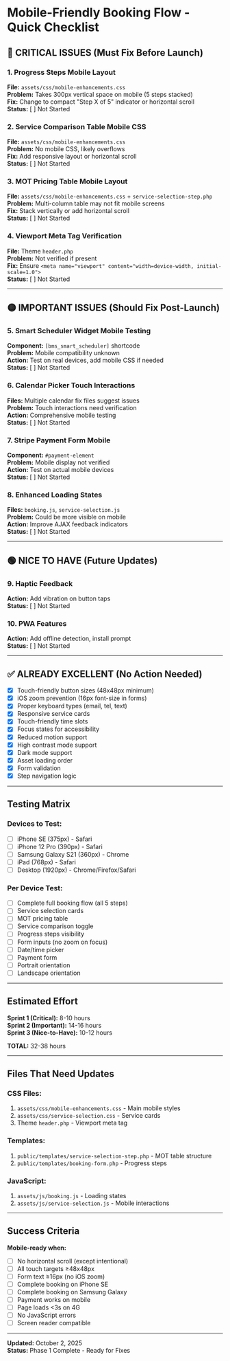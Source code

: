 # Mobile-Friendly Booking Flow - Quick Checklist

## 🔴 CRITICAL ISSUES (Must Fix Before Launch)

### 1. Progress Steps Mobile Layout
**File:** `assets/css/mobile-enhancements.css`  
**Problem:** Takes 300px vertical space on mobile (5 steps stacked)  
**Fix:** Change to compact "Step X of 5" indicator or horizontal scroll  
**Status:** [ ] Not Started

### 2. Service Comparison Table Mobile CSS
**File:** `assets/css/mobile-enhancements.css`  
**Problem:** No mobile CSS, likely overflows  
**Fix:** Add responsive layout or horizontal scroll  
**Status:** [ ] Not Started

### 3. MOT Pricing Table Mobile Layout
**File:** `assets/css/mobile-enhancements.css` + `service-selection-step.php`  
**Problem:** Multi-column table may not fit mobile screens  
**Fix:** Stack vertically or add horizontal scroll  
**Status:** [ ] Not Started

### 4. Viewport Meta Tag Verification
**File:** Theme `header.php`  
**Problem:** Not verified if present  
**Fix:** Ensure `<meta name="viewport" content="width=device-width, initial-scale=1.0">`  
**Status:** [ ] Not Started

---

## 🟡 IMPORTANT ISSUES (Should Fix Post-Launch)

### 5. Smart Scheduler Widget Mobile Testing
**Component:** `[bms_smart_scheduler]` shortcode  
**Problem:** Mobile compatibility unknown  
**Action:** Test on real devices, add mobile CSS if needed  
**Status:** [ ] Not Started

### 6. Calendar Picker Touch Interactions
**Files:** Multiple calendar fix files suggest issues  
**Problem:** Touch interactions need verification  
**Action:** Comprehensive mobile testing  
**Status:** [ ] Not Started

### 7. Stripe Payment Form Mobile
**Component:** `#payment-element`  
**Problem:** Mobile display not verified  
**Action:** Test on actual mobile devices  
**Status:** [ ] Not Started

### 8. Enhanced Loading States
**Files:** `booking.js`, `service-selection.js`  
**Problem:** Could be more visible on mobile  
**Action:** Improve AJAX feedback indicators  
**Status:** [ ] Not Started

---

## 🟢 NICE TO HAVE (Future Updates)

### 9. Haptic Feedback
**Action:** Add vibration on button taps  
**Status:** [ ] Not Started

### 10. PWA Features
**Action:** Add offline detection, install prompt  
**Status:** [ ] Not Started

---

## ✅ ALREADY EXCELLENT (No Action Needed)

- [x] Touch-friendly button sizes (48x48px minimum)
- [x] iOS zoom prevention (16px font-size in forms)
- [x] Proper keyboard types (email, tel, text)
- [x] Responsive service cards
- [x] Touch-friendly time slots
- [x] Focus states for accessibility
- [x] Reduced motion support
- [x] High contrast mode support
- [x] Dark mode support
- [x] Asset loading order
- [x] Form validation
- [x] Step navigation logic

---

## Testing Matrix

### Devices to Test:
- [ ] iPhone SE (375px) - Safari
- [ ] iPhone 12 Pro (390px) - Safari
- [ ] Samsung Galaxy S21 (360px) - Chrome
- [ ] iPad (768px) - Safari
- [ ] Desktop (1920px) - Chrome/Firefox/Safari

### Per Device Test:
- [ ] Complete full booking flow (all 5 steps)
- [ ] Service selection cards
- [ ] MOT pricing table
- [ ] Service comparison toggle
- [ ] Progress steps visibility
- [ ] Form inputs (no zoom on focus)
- [ ] Date/time picker
- [ ] Payment form
- [ ] Portrait orientation
- [ ] Landscape orientation

---

## Estimated Effort

**Sprint 1 (Critical):** 8-10 hours  
**Sprint 2 (Important):** 14-16 hours  
**Sprint 3 (Nice-to-Have):** 10-12 hours  

**TOTAL:** 32-38 hours

---

## Files That Need Updates

### CSS Files:
1. `assets/css/mobile-enhancements.css` - Main mobile styles
2. `assets/css/service-selection.css` - Service cards
3. Theme `header.php` - Viewport meta tag

### Templates:
1. `public/templates/service-selection-step.php` - MOT table structure
2. `public/templates/booking-form.php` - Progress steps

### JavaScript:
1. `assets/js/booking.js` - Loading states
2. `assets/js/service-selection.js` - Mobile interactions

---

## Success Criteria

**Mobile-ready when:**
- [ ] No horizontal scroll (except intentional)
- [ ] All touch targets ≥48x48px
- [ ] Form text ≥16px (no iOS zoom)
- [ ] Complete booking on iPhone SE
- [ ] Complete booking on Samsung Galaxy
- [ ] Payment works on mobile
- [ ] Page loads <3s on 4G
- [ ] No JavaScript errors
- [ ] Screen reader compatible

---

**Updated:** October 2, 2025  
**Status:** Phase 1 Complete - Ready for Fixes
